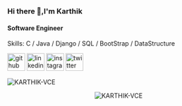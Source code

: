 ### Hi there 👋,I'm Karthik
#### Software Engineer

Skills: C / Java /  Django / SQL / BootStrap / DataStructure

[<img src='https://cdn.jsdelivr.net/npm/simple-icons@3.0.1/icons/github.svg' alt='github' height='40'>](https://github.com/Karthik-VCE)  [<img src='https://cdn.jsdelivr.net/npm/simple-icons@3.0.1/icons/linkedin.svg' alt='linkedin' height='40'>](https://www.linkedin.com/in/anthati-karthik-26843b221//)  [<img src='https://cdn.jsdelivr.net/npm/simple-icons@3.0.1/icons/instagram.svg' alt='instagram' height='40'>](https://www.instagram.com/karthik_1112_/)  [<img src='https://cdn.jsdelivr.net/npm/simple-icons@3.0.1/icons/twitter.svg' alt='twitter' height='40'>](https://twitter.com/AnthatiKarthik1)  
<!--
*Karthik-VCE/Karthik-VCE* is a ✨ special ✨ repository because its `README.md` (this file) appears on your GitHub profile.

Here are some ideas to get you started:

- 🔭 I’m currently working on ...
- 🌱 I’m currently learning ...
- 👯 I’m looking to collaborate on ...
- 🤔 I’m looking for help with ...
- 💬 Ask me about ...
- 📫 How to reach me: ...
- 😄 Pronouns: ...
- ⚡ Fun fact: ...
-->
<p align="left"> <img src="https://komarev.com/ghpvc/?username=Karthik-VCE&label=Profile%20views&color=129e00&style=plastic" alt="KARTHIK-VCE" /> </p>
 <p align = "center"> <img src="https://github-readme-stats.vercel.app/api?username=Karthik-VCE&show_icons=true&theme=vision-friendly-dark" alt ="KARTHIK-VCE" /> </p>
